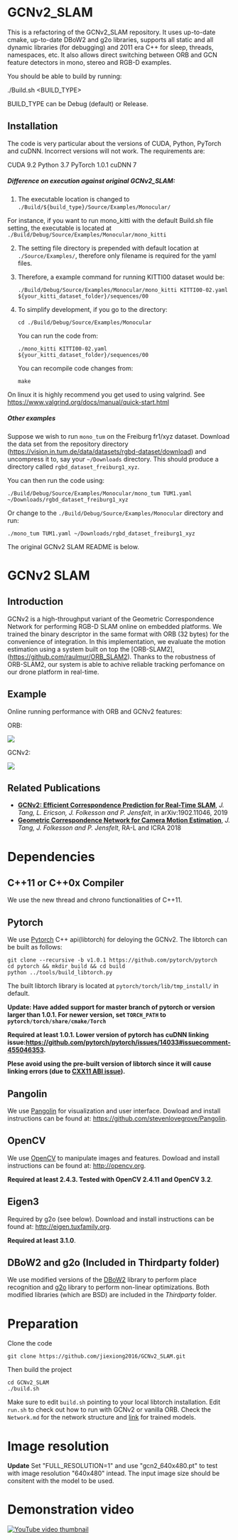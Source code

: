 # GCNv2_SLAM

This is a refactoring of the GCNv2_SLAM repository. It uses up-to-date cmake, up-to-date DBoW2 and g2o libraries, supports all static and all dynamic libraries (for debugging) and 2011 era C++ for sleep, threads, namespaces, etc. It also allows direct switching between ORB and GCN feature detectors in mono, stereo and RGB-D examples.

You should be able to build by running:

./Build.sh <BUILD_TYPE>

BUILD_TYPE can be Debug (default) or Release.

## Installation

The code is very particular about the versions of CUDA, Python, PyTorch and cuDNN. Incorrect versions will not work. The requirements are:

CUDA 9.2
Python 3.7
PyTorch 1.0.1
cuDNN 7


##### Difference on execution against original  GCNv2_SLAM:

1.  The executable location is changed to  `./Build/${build_type}/Source/Examples/Monocular/`

   For instance, if you want to run mono_kitti with the default Build.sh file setting, the executable is located at `./Build/Debug/Source/Examples/Monocular/mono_kitti`

2. The setting file directory is prepended with default location at `./Source/Examples/`, therefore only filename is required for the yaml files.

3. Therefore, a example command for running KITTI00 dataset would be:

   `./Build/Debug/Source/Examples/Monocular/mono_kitti KITTI00-02.yaml ${your_kitti_dataset_folder}/sequences/00`
  
4. To simplify development, if you go to the directory:

   `cd ./Build/Debug/Source/Examples/Monocular`
   
   You can run the code from:
   
   `./mono_kitti KITTI00-02.yaml ${your_kitti_dataset_folder}/sequences/00`
  
   You can recompile code changes from:
   
   `make`
  
On linux it is highly recommend you get used to using valgrind. See https://www.valgrind.org/docs/manual/quick-start.html

##### Other examples

Suppose we wish to run `mono_tum` on the Freiburg fr1/xyz dataset. Download the data set from the repository directory (https://vision.in.tum.de/data/datasets/rgbd-dataset/download) and uncompress it to, say your `~/Downloads` directory. This should produce a directory called  `rgbd_dataset_freiburg1_xyz`.

You can then run the code using:

`./Build/Debug/Source/Examples/Monocular/mono_tum TUM1.yaml ~/Downloads/rgbd_dataset_freiburg1_xyz`   
   
Or change to the `./Build/Debug/Source/Examples/Monocular` directory and run:

`./mono_tum TUM1.yaml ~/Downloads/rgbd_dataset_freiburg1_xyz`


The original GCNv2 SLAM README is below.

# GCNv2 SLAM

## Introduction
GCNv2 is a high-throughput variant of the Geometric Correspondence Network for performing RGB-D SLAM online on embedded platforms. We trained the binary descriptor in the same format with ORB (32 bytes) for the convenience of integration. In this implementation, we evaluate the motion estimation using a system built on top the [ORB-SLAM2], (https://github.com/raulmur/ORB_SLAM2). Thanks to the robustness of ORB-SLAM2, our system is able to achive reliable tracking perfomance on our drone platform in real-time. 

## Example
Online running performance with ORB and GCNv2 features:

ORB:

![](orb.gif)

GCNv2:

![](gcn.gif)

## Related Publications

* **[GCNv2: Efficient Correspondence Prediction for Real-Time SLAM](https://arxiv.org/pdf/1902.11046.pdf)**, *J. Tang, L. Ericson, J. Folkesson and P. Jensfelt*, in arXiv:1902.11046, 2019
* **[Geometric Correspondence Network for Camera Motion Estimation](http://ieeexplore.ieee.org/stamp/stamp.jsp?tp=&arnumber=8260906&isnumber=8214927)**, *J. Tang, J. Folkesson and P. Jensfelt*, RA-L and ICRA 2018

# Dependencies

## C++11 or C++0x Compiler
We use the new thread and chrono functionalities of C++11.

## Pytorch
We use [Pytorch](https://github.com/pytorch/pytorch) C++ api(libtorch) for deloying the GCNv2. 
The libtorch can be built as follows:
```
git clone --recursive -b v1.0.1 https://github.com/pytorch/pytorch
cd pytorch && mkdir build && cd build
python ../tools/build_libtorch.py
```
The built libtorch library is located at ```pytorch/torch/lib/tmp_install/``` in default.

**Update: Have added support for master branch of pytorch or version larger than 1.0.1. For newer version, set ```TORCH_PATH``` to ```pytorch/torch/share/cmake/Torch```**

**Required at least 1.0.1. Lower version of pytorch has cuDNN linking issue:https://github.com/pytorch/pytorch/issues/14033#issuecomment-455046353.**

**Plese avoid using the pre-built version of libtorch since it will cause linking errors (due to [CXX11 ABI issue](https://github.com/pytorch/pytorch/issues/13541)).**

## Pangolin
We use [Pangolin](https://github.com/stevenlovegrove/Pangolin) for visualization and user interface. Dowload and install instructions can be found at: https://github.com/stevenlovegrove/Pangolin.

## OpenCV
We use [OpenCV](http://opencv.org) to manipulate images and features. Dowload and install instructions can be found at: http://opencv.org. 

**Required at least 2.4.3. Tested with OpenCV 2.4.11 and OpenCV 3.2**.

## Eigen3
Required by g2o (see below). Download and install instructions can be found at: http://eigen.tuxfamily.org. 

**Required at least 3.1.0**.

## DBoW2 and g2o (Included in Thirdparty folder)
We use modified versions of the [DBoW2](https://github.com/dorian3d/DBoW2) library to perform place recognition and [g2o](https://github.com/RainerKuemmerle/g2o) library to perform non-linear optimizations. Both modified libraries (which are BSD) are included in the *Thirdparty* folder.

# Preparation
Clone the code
```
git clone https://github.com/jiexiong2016/GCNv2_SLAM.git
```
Then build the project 
```
cd GCNv2_SLAM
./build.sh
```
Make sure to edit `build.sh` pointing to your local libtorch installation. Edit `run.sh` to check out how to run with GCNv2 or vanilla ORB. Check the `Network.md` for the network structure and [link](https://drive.google.com/file/d/1MJMroL5-tl0b9__-OiCfxFP9K6X8kvTT/view) for trained models.

# Image resolution
**Update** Set "FULL_RESOLUTION=1" and use "gcn2_640x480.pt" to test with image resolution "640x480" intead. The input image size should be consitent with the model to be used.

# Demonstration video

[![YouTube video thumbnail](https://i.ytimg.com/vi/pz-gdnR9tAM/hqdefault.jpg)](https://www.youtube.com/watch?v=pz-gdnR9tAM)
